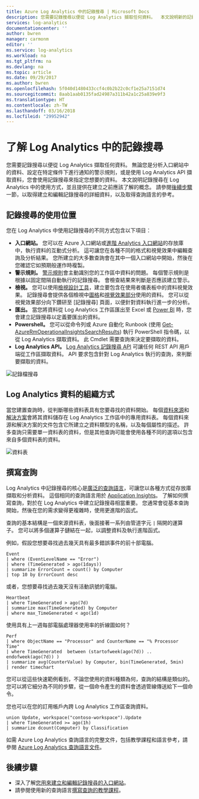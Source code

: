```yaml
---
title: Azure Log Analytics 中的記錄搜尋 | Microsoft Docs
description: 您需要記錄搜尋以便從 Log Analytics 擷取任何資料。  本文說明新的記錄搜尋在 Log Analytics 中的使用方式，並且提供在建立之前需要了解的概念。
services: log-analytics
documentationcenter: ''
author: bwren
manager: carmonm
editor: ''
ms.service: log-analytics
ms.workload: na
ms.tgt_pltfrm: na
ms.devlang: na
ms.topic: article
ms.date: 09/29/2017
ms.author: bwren
ms.openlocfilehash: 5f040d1480433ccf4c0b2b22c0cf1e25a7151d74
ms.sourcegitcommit: 8aab1aab0135fad24987a311b42a1c25a839e9f3
ms.translationtype: HT
ms.contentlocale: zh-TW
ms.lasthandoff: 03/16/2018
ms.locfileid: "29952942"
---
```

# <a name="understanding-log-searches-in-log-analytics"></a>了解 Log Analytics 中的記錄搜尋

您需要記錄搜尋以便從 Log Analytics 擷取任何資料。  無論您是分析入口網站中的資料、設定在特定條件下進行通知的警示規則，或是使用 Log Analytics API 擷取資料，您會使用記錄搜尋來指定您想要的資料。  本文說明記錄搜尋在 Log Analytics 中的使用方式，並且提供在建立之前應該了解的概念。 請參閱[後續步驟](#next-steps)一節，以取得建立和編輯記錄搜尋的詳細資料，以及取得查詢語言的參考。

## <a name="where-log-searches-are-used"></a>記錄搜尋的使用位置

您在 Log Analytics 中使用記錄搜尋的不同方式包含以下項目：

- **入口網站。** 您可以在 Azure 入口網站或[進階 Analytics 入口網站](https://go.microsoft.com/fwlink/?linkid=856587)的存放庫中，執行資料的互動式分析。  這可讓您在各種不同的格式和視覺效果中編輯查詢及分析結果。  您所建立的大多數查詢會在其中一個入口網站中開始，然後在您確認它如預期般運作時複製。
- **警示規則。** [警示規則](log-analytics-alerts.md)會主動識別您的工作區中資料的問題。  每個警示規則是根據以固定間隔自動執行的記錄搜尋。  會檢查結果來判斷是否應該建立警示。
- **檢視。**  您可以使用[檢視設計工具](log-analytics-view-designer.md)，建立要包含在使用者儀表板中的資料視覺效果。  記錄搜尋會提供各個檢視中[圖格](log-analytics-view-designer-tiles.md)和[視覺效果部分](log-analytics-view-designer-parts.md)使用的資料。  您可以從視覺效果部分向下鑽研至 [記錄搜尋] 頁面，以便針對資料執行進一步的分析。
- **匯出。**  當您將資料從 Log Analytics 工作區匯出至 Excel 或 [Power BI](log-analytics-powerbi.md) 時，您會建立記錄搜尋以定義要匯出的資料。
- **Powershell。** 您可以從命令列或 Azure 自動化 Runbook (使用 [Get-AzureRmOperationalInsightsSearchResults](https://docs.microsoft.com/powershell/module/azurerm.operationalinsights/get-azurermoperationalinsightssearchresults?view=azurermps-4.0.0)) 執行 PowerShell 指令碼，以從 Log Analytics 擷取資料。  此 Cmdlet 需要查詢來決定要擷取的資料。
- **Log Analytics API。**  [Log Analytics 記錄搜尋 API](log-analytics-log-search-api.md) 可讓任何 REST API 用戶端從工作區擷取資料。  API 要求包含針對 Log Analytics 執行的查詢，來判斷要擷取的資料。

![記錄檔搜尋](media/log-analytics-log-search-new/log-search-overview.png)

## <a name="how-log-analytics-data-is-organized"></a>Log Analytics 資料的組織方式
當您建置查詢時，從判斷哪些資料表具有您要尋找的資料開始。 每個[資料來源](log-analytics-data-sources.md)和[解決方案](../operations-management-suite/operations-management-suite-solutions.md)會將其資料儲存在 Log Analytics 工作區中的專用資料表。  每個資料來源和解決方案的文件包含它所建立之資料類型的名稱，以及每個屬性的描述。  許多查詢只需要單一資料表的資料，但是其他查詢可能會使用各種不同的選項以包含來自多個資料表的資料。

![資料表](media/log-analytics-log-search-new/queries-tables.png)


## <a name="writing-a-query"></a>撰寫查詢
Log Analytics 中記錄搜尋的核心是[廣泛的查詢語言](https://docs.loganalytics.io/)，可讓您以各種方式從存放庫擷取和分析資料。  這個相同的查詢語言用於 [Application Insights](../application-insights/app-insights-analytics.md)。  了解如何撰寫查詢，對於在 Log Analytics 中建立記錄搜尋相當重要。  您通常會從基本查詢開始，然後在您的需求變得更複雜時，使用更進階的函式。

查詢的基本結構是一個來源資料表，後面接著一系列由管道字元 `|` 隔開的運算子。  您可以將多個運算子鏈結在一起，以調整資料及執行進階函式。

例如，假設您想要尋找過去幾天具有最多錯誤事件的前十部電腦。

    Event
    | where (EventLevelName == "Error")
    | where (TimeGenerated > ago(1days))
    | summarize ErrorCount = count() by Computer
    | top 10 by ErrorCount desc

或者，您想要尋找過去幾天沒有活動訊號的電腦。

    Heartbeat
    | where TimeGenerated > ago(7d)
    | summarize max(TimeGenerated) by Computer
    | where max_TimeGenerated < ago(1d)  

使用具有上一週每部電腦處理器使用率的折線圖如何？

    Perf
    | where ObjectName == "Processor" and CounterName == "% Processor Time"
    | where TimeGenerated  between (startofweek(ago(7d)) .. endofweek(ago(7d)) )
    | summarize avg(CounterValue) by Computer, bin(TimeGenerated, 5min)
    | render timechart    

您可以從這些快速範例看到，不論您使用的資料種類為何，查詢的結構是類似的。  您可以將它細分為不同的步驟，從一個命令產生的資料會透過管線傳送給下一個命令。

您也可以在您的訂用帳戶內跨 Log Analytics 工作區查詢資料。

    union Update, workspace("contoso-workspace").Update
    | where TimeGenerated >= ago(1h)
    | summarize dcount(Computer) by Classification 


如需 Azure Log Analytics 查詢語言的完整文件，包括教學課程和語言參考，請參閱 [Azure Log Analytics 查詢語言文件](https://docs.loganalytics.io/)。

## <a name="next-steps"></a>後續步驟

- 深入了解[您用來建立和編輯記錄搜尋的入口網站](log-analytics-log-search-portals.md)。
- 請參閱使用新的查詢語言[撰寫查詢的教學課程](log-analytics-tutorial-viewdata.md)。
